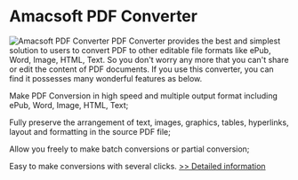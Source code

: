 # Amacsoft PDF Converter
![Amacsoft PDF Converter](https://mycommerce.akamaized.net/api/pimages/P300924601/BIG/300924601.PNG)
PDF Converter provides the best and simplest solution to users to convert PDF to other editable file formats like ePub, Word, Image, HTML, Text. So you don't worry any more that you can't share or edit the content of PDF documents. If you use this converter, you can find it possesses many wonderful features as below.

Make PDF Conversion in high speed and multiple output format including ePub, Word, Image, HTML, Text;

Fully preserve the arrangement of text, images, graphics, tables, hyperlinks, layout and formatting in the source PDF file;

Allow you freely to make batch conversions or partial conversion;

Easy to make conversions with several clicks.
[>> Detailed information](https://secure.shareit.com/shareit/product.html?productid=300924601&affiliateid=200057808)